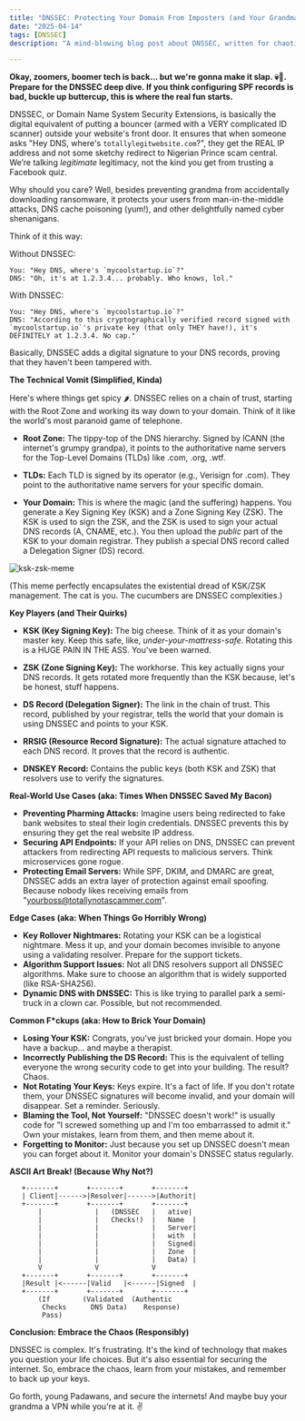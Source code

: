 ```yaml
---
title: "DNSSEC: Protecting Your Domain From Imposters (and Your Grandma From Phishing Scams)"
date: "2025-04-14"
tags: [DNSSEC]
description: "A mind-blowing blog post about DNSSEC, written for chaotic Gen Z engineers."

---
```


**Okay, zoomers, boomer tech is back... but we're gonna make it slap. 💀🙏. Prepare for the DNSSEC deep dive. If you think configuring SPF records is bad, buckle up buttercup, this is where the real fun starts.**

DNSSEC, or Domain Name System Security Extensions, is basically the digital equivalent of putting a bouncer (armed with a VERY complicated ID scanner) outside your website's front door. It ensures that when someone asks "Hey DNS, where's `totallylegitwebsite.com`?", they get the REAL IP address and not some sketchy redirect to Nigerian Prince scam central. We’re talking *legitimate* legitimacy, not the kind you get from trusting a Facebook quiz.

Why should you care? Well, besides preventing grandma from accidentally downloading ransomware, it protects your users from man-in-the-middle attacks, DNS cache poisoning (yum!), and other delightfully named cyber shenanigans.

Think of it this way:

Without DNSSEC:
```
You: "Hey DNS, where's `mycoolstartup.io`?"
DNS: "Oh, it's at 1.2.3.4... probably. Who knows, lol."
```

With DNSSEC:
```
You: "Hey DNS, where's `mycoolstartup.io`?"
DNS: "According to this cryptographically verified record signed with `mycoolstartup.io`'s private key (that only THEY have!), it's DEFINITELY at 1.2.3.4. No cap."
```

Basically, DNSSEC adds a digital signature to your DNS records, proving that they haven't been tampered with.

**The Technical Vomit (Simplified, Kinda)**

Here's where things get spicy 🌶️. DNSSEC relies on a chain of trust, starting with the Root Zone and working its way down to your domain. Think of it like the world's most paranoid game of telephone.

*   **Root Zone:** The tippy-top of the DNS hierarchy. Signed by ICANN (the internet's grumpy grandpa), it points to the authoritative name servers for the Top-Level Domains (TLDs) like .com, .org, .wtf.

*   **TLDs:** Each TLD is signed by its operator (e.g., Verisign for .com). They point to the authoritative name servers for your specific domain.

*   **Your Domain:** This is where the magic (and the suffering) happens. You generate a Key Signing Key (KSK) and a Zone Signing Key (ZSK). The KSK is used to sign the ZSK, and the ZSK is used to sign your actual DNS records (A, CNAME, etc.). You then upload the *public* part of the KSK to your domain registrar. They publish a special DNS record called a Delegation Signer (DS) record.

![ksk-zsk-meme](https://i.imgflip.com/4hg4e9.jpg)

(This meme perfectly encapsulates the existential dread of KSK/ZSK management. The cat is you. The cucumbers are DNSSEC complexities.)

**Key Players (and Their Quirks)**

*   **KSK (Key Signing Key):** The big cheese. Think of it as your domain's master key. Keep this safe, like, *under-your-mattress-safe*. Rotating this is a HUGE PAIN IN THE ASS. You've been warned.

*   **ZSK (Zone Signing Key):** The workhorse. This key actually signs your DNS records. It gets rotated more frequently than the KSK because, let's be honest, stuff happens.

*   **DS Record (Delegation Signer):** The link in the chain of trust. This record, published by your registrar, tells the world that your domain is using DNSSEC and points to your KSK.

*   **RRSIG (Resource Record Signature):** The actual signature attached to each DNS record. It proves that the record is authentic.

*   **DNSKEY Record:** Contains the public keys (both KSK and ZSK) that resolvers use to verify the signatures.

**Real-World Use Cases (aka: Times When DNSSEC Saved My Bacon)**

*   **Preventing Pharming Attacks:** Imagine users being redirected to fake bank websites to steal their login credentials. DNSSEC prevents this by ensuring they get the real website IP address.
*   **Securing API Endpoints:** If your API relies on DNS, DNSSEC can prevent attackers from redirecting API requests to malicious servers. Think microservices gone rogue.
*   **Protecting Email Servers:** While SPF, DKIM, and DMARC are great, DNSSEC adds an extra layer of protection against email spoofing. Because nobody likes receiving emails from "yourboss@totallynotascammer.com".

**Edge Cases (aka: When Things Go Horribly Wrong)**

*   **Key Rollover Nightmares:** Rotating your KSK can be a logistical nightmare. Mess it up, and your domain becomes invisible to anyone using a validating resolver. Prepare for the support tickets.
*   **Algorithm Support Issues:** Not all DNS resolvers support all DNSSEC algorithms. Make sure to choose an algorithm that is widely supported (like RSA-SHA256).
*   **Dynamic DNS with DNSSEC:** This is like trying to parallel park a semi-truck in a clown car. Possible, but not recommended.

**Common F\*ckups (aka: How to Brick Your Domain)**

*   **Losing Your KSK:** Congrats, you've just bricked your domain. Hope you have a backup... and maybe a therapist.
*   **Incorrectly Publishing the DS Record:** This is the equivalent of telling everyone the wrong security code to get into your building. The result? Chaos.
*   **Not Rotating Your Keys:** Keys expire. It's a fact of life. If you don't rotate them, your DNSSEC signatures will become invalid, and your domain will disappear. Set a reminder. Seriously.
*   **Blaming the Tool, Not Yourself:** "DNSSEC doesn't work!" is usually code for "I screwed something up and I'm too embarrassed to admit it." Own your mistakes, learn from them, and then meme about it.
*   **Forgetting to Monitor:** Just because you set up DNSSEC doesn't mean you can forget about it. Monitor your domain's DNSSEC status regularly.

**ASCII Art Break! (Because Why Not?)**

```
   +-------+       +-------+       +-------+
   | Client|------>|Resolver|------>|Authorit|
   +-------+       +-------+       +-------+
       |             |   (DNSSEC   |   ative|
       |             |   Checks!)  |   Name  |
       |             |             |   Server|
       |             |             |   with  |
       |             |             |   Signed|
       |             |             |   Zone  |
       |             |             |   Data) |
       V             V             V
   +-------+       +-------+       +-------+
   |Result |<------|Valid   |<------|Signed  |
   +-------+       +-------+       +-------+
       (If        (Validated  (Authentic
        Checks      DNS Data)    Response)
        Pass)
```

**Conclusion: Embrace the Chaos (Responsibly)**

DNSSEC is complex. It's frustrating. It's the kind of technology that makes you question your life choices. But it's also essential for securing the internet. So, embrace the chaos, learn from your mistakes, and remember to back up your keys.

Go forth, young Padawans, and secure the internets! And maybe buy your grandma a VPN while you're at it. ✌️
